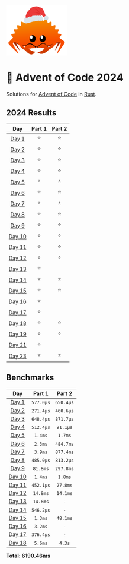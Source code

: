 <img src="./.assets/christmas_ferris.png" width="164">

# 🎄 Advent of Code 2024

Solutions for [Advent of Code](https://adventofcode.com/) in [Rust](https://www.rust-lang.org/).

<!--- advent_readme_stars table --->
## 2024 Results

| Day | Part 1 | Part 2 |
| :---: | :---: | :---: |
| [Day 1](https://adventofcode.com/2024/day/1) | ⭐ | ⭐ |
| [Day 2](https://adventofcode.com/2024/day/2) | ⭐ | ⭐ |
| [Day 3](https://adventofcode.com/2024/day/3) | ⭐ | ⭐ |
| [Day 4](https://adventofcode.com/2024/day/4) | ⭐ | ⭐ |
| [Day 5](https://adventofcode.com/2024/day/5) | ⭐ | ⭐ |
| [Day 6](https://adventofcode.com/2024/day/6) | ⭐ | ⭐ |
| [Day 7](https://adventofcode.com/2024/day/7) | ⭐ | ⭐ |
| [Day 8](https://adventofcode.com/2024/day/8) | ⭐ | ⭐ |
| [Day 9](https://adventofcode.com/2024/day/9) | ⭐ | ⭐ |
| [Day 10](https://adventofcode.com/2024/day/10) | ⭐ | ⭐ |
| [Day 11](https://adventofcode.com/2024/day/11) | ⭐ | ⭐ |
| [Day 12](https://adventofcode.com/2024/day/12) | ⭐ | ⭐ |
| [Day 13](https://adventofcode.com/2024/day/13) | ⭐ |   |
| [Day 14](https://adventofcode.com/2024/day/14) | ⭐ | ⭐ |
| [Day 15](https://adventofcode.com/2024/day/15) | ⭐ | ⭐ |
| [Day 16](https://adventofcode.com/2024/day/16) | ⭐ |   |
| [Day 17](https://adventofcode.com/2024/day/17) | ⭐ |   |
| [Day 18](https://adventofcode.com/2024/day/18) | ⭐ | ⭐ |
| [Day 19](https://adventofcode.com/2024/day/19) | ⭐ | ⭐ |
| [Day 21](https://adventofcode.com/2024/day/21) | ⭐ |   |
| [Day 23](https://adventofcode.com/2024/day/23) | ⭐ | ⭐ |
<!--- advent_readme_stars table --->

<!--- benchmarking table --->
## Benchmarks

| Day | Part 1 | Part 2 |
| :---: | :---: | :---:  |
| [Day 1](./src/bin/01.rs) | `577.0µs` | `650.4µs` |
| [Day 2](./src/bin/02.rs) | `271.4µs` | `460.6µs` |
| [Day 3](./src/bin/03.rs) | `648.4µs` | `871.7µs` |
| [Day 4](./src/bin/04.rs) | `512.4µs` | `91.1µs` |
| [Day 5](./src/bin/05.rs) | `1.4ms` | `1.7ms` |
| [Day 6](./src/bin/06.rs) | `2.3ms` | `484.7ms` |
| [Day 7](./src/bin/07.rs) | `3.9ms` | `877.4ms` |
| [Day 8](./src/bin/08.rs) | `485.0µs` | `813.2µs` |
| [Day 9](./src/bin/09.rs) | `81.8ms` | `297.8ms` |
| [Day 10](./src/bin/10.rs) | `1.4ms` | `1.8ms` |
| [Day 11](./src/bin/11.rs) | `452.1µs` | `27.8ms` |
| [Day 12](./src/bin/12.rs) | `14.8ms` | `14.1ms` |
| [Day 13](./src/bin/13.rs) | `14.6ms` | `-` |
| [Day 14](./src/bin/14.rs) | `546.2µs` | `-` |
| [Day 15](./src/bin/15.rs) | `1.3ms` | `48.1ms` |
| [Day 16](./src/bin/16.rs) | `3.2ms` | `-` |
| [Day 17](./src/bin/17.rs) | `376.4µs` | `-` |
| [Day 18](./src/bin/18.rs) | `5.6ms` | `4.3s` |

**Total: 6190.46ms**
<!--- benchmarking table --->




